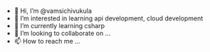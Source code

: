 - 👋 Hi, I’m @vamsichivukula
- 👀 I’m interested in learning api development, cloud development
- 🌱 I’m currently learning csharp
- 💞️ I’m looking to collaborate on ...
- 📫 How to reach me ...

<!---
vamsichivukula/vamsichivukula is a ✨ special ✨ repository because its `README.md` (this file) appears on your GitHub profile.
You can click the Preview link to take a look at your changes.
--->
